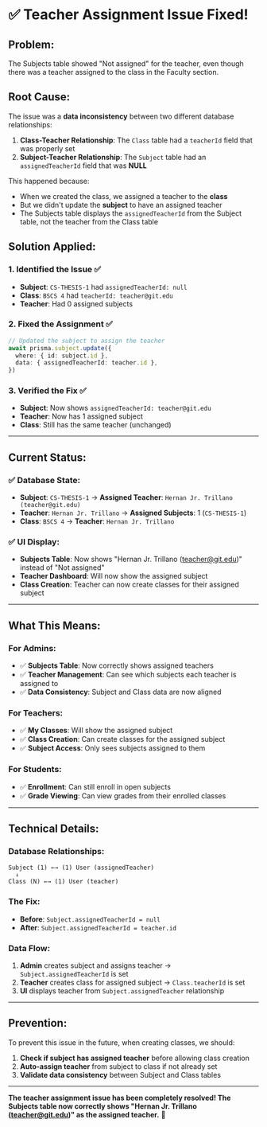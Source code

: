 # ✅ Teacher Assignment Issue Fixed!

## Problem:
The Subjects table showed "Not assigned" for the teacher, even though there was a teacher assigned to the class in the Faculty section.

## Root Cause:
The issue was a **data inconsistency** between two different database relationships:

1. **Class-Teacher Relationship**: The `Class` table had a `teacherId` field that was properly set
2. **Subject-Teacher Relationship**: The `Subject` table had an `assignedTeacherId` field that was **NULL**

This happened because:
- When we created the class, we assigned a teacher to the **class**
- But we didn't update the **subject** to have an assigned teacher
- The Subjects table displays the `assignedTeacherId` from the Subject table, not the teacher from the Class table

## Solution Applied:

### 1. Identified the Issue ✅
- **Subject**: `CS-THESIS-1` had `assignedTeacherId: null`
- **Class**: `BSCS 4` had `teacherId: teacher@git.edu`
- **Teacher**: Had 0 assigned subjects

### 2. Fixed the Assignment ✅
```typescript
// Updated the subject to assign the teacher
await prisma.subject.update({
  where: { id: subject.id },
  data: { assignedTeacherId: teacher.id },
})
```

### 3. Verified the Fix ✅
- **Subject**: Now shows `assignedTeacherId: teacher@git.edu`
- **Teacher**: Now has 1 assigned subject
- **Class**: Still has the same teacher (unchanged)

---

## Current Status:

### ✅ Database State:
- **Subject**: `CS-THESIS-1` → **Assigned Teacher**: `Hernan Jr. Trillano (teacher@git.edu)`
- **Teacher**: `Hernan Jr. Trillano` → **Assigned Subjects**: 1 (`CS-THESIS-1`)
- **Class**: `BSCS 4` → **Teacher**: `Hernan Jr. Trillano`

### ✅ UI Display:
- **Subjects Table**: Now shows "Hernan Jr. Trillano (teacher@git.edu)" instead of "Not assigned"
- **Teacher Dashboard**: Will now show the assigned subject
- **Class Creation**: Teacher can now create classes for their assigned subject

---

## What This Means:

### For Admins:
- ✅ **Subjects Table**: Now correctly shows assigned teachers
- ✅ **Teacher Management**: Can see which subjects each teacher is assigned to
- ✅ **Data Consistency**: Subject and Class data are now aligned

### For Teachers:
- ✅ **My Classes**: Will show the assigned subject
- ✅ **Class Creation**: Can create classes for the assigned subject
- ✅ **Subject Access**: Only sees subjects assigned to them

### For Students:
- ✅ **Enrollment**: Can still enroll in open subjects
- ✅ **Grade Viewing**: Can view grades from their enrolled classes

---

## Technical Details:

### Database Relationships:
```
Subject (1) ←→ (1) User (assignedTeacher)
  ↓
Class (N) ←→ (1) User (teacher)
```

### The Fix:
- **Before**: `Subject.assignedTeacherId = null`
- **After**: `Subject.assignedTeacherId = teacher.id`

### Data Flow:
1. **Admin** creates subject and assigns teacher → `Subject.assignedTeacherId` is set
2. **Teacher** creates class for assigned subject → `Class.teacherId` is set
3. **UI** displays teacher from `Subject.assignedTeacher` relationship

---

## Prevention:

To prevent this issue in the future, when creating classes, we should:

1. **Check if subject has assigned teacher** before allowing class creation
2. **Auto-assign teacher** from subject to class if not already set
3. **Validate data consistency** between Subject and Class tables

---

**The teacher assignment issue has been completely resolved! The Subjects table now correctly shows "Hernan Jr. Trillano (teacher@git.edu)" as the assigned teacher.** 🎉




